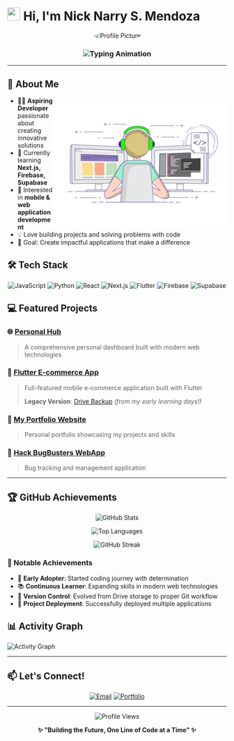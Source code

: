 # <img src="https://raw.githubusercontent.com/MartinHeinz/MartinHeinz/master/wave.gif" width="30px" height="30px" /> Hi, I'm Nick Narry S. Mendoza 

<div align="center">
  <!-- Add your profile picture here -->
  <img src="https://github.com/kazamijimin.png" alt="Profile Picture" width="150" height="150" style="border-radius: 50%;"/>
  
  <!-- Animated typing effect -->
  <h3>
    <img src="https://readme-typing-svg.herokuapp.com?font=Fira+Code&duration=3000&pause=1000&color=36BCF7&center=true&vCenter=true&width=600&lines=Aspiring+Developer+%F0%9F%91%A8%E2%80%8D%F0%9F%92%BB;Learning+Next.js%2C+Firebase%2C+Supabase;Building+Mobile+%26+Web+Applications;Passionate+about+Clean+Code" alt="Typing Animation" />
  </h3>
</div>

---

## 🚀 About Me
<img align="right" alt="Coding" width="400" src="https://raw.githubusercontent.com/devSouvik/devSouvik/master/gif3.gif">

- 👨‍💻 **Aspiring Developer** passionate about creating innovative solutions  
- 🌱 Currently learning **Next.js, Firebase, Supabase**  
- 📱 Interested in **mobile & web application development**  
- 💡 Love building projects and solving problems with code  
- 🎯 Goal: Create impactful applications that make a difference  

## 🛠️ Tech Stack
<div align="center">
  
![JavaScript](https://img.shields.io/badge/JavaScript-F7DF1E?style=for-the-badge&logo=javascript&logoColor=black)
![Python](https://img.shields.io/badge/Python-3776AB?style=for-the-badge&logo=python&logoColor=white)
![React](https://img.shields.io/badge/React-20232A?style=for-the-badge&logo=react&logoColor=61DAFB)
![Next.js](https://img.shields.io/badge/Next.js-000000?style=for-the-badge&logo=next.js&logoColor=white)
![Flutter](https://img.shields.io/badge/Flutter-02569B?style=for-the-badge&logo=flutter&logoColor=white)
![Firebase](https://img.shields.io/badge/Firebase-FFCA28?style=for-the-badge&logo=firebase&logoColor=black)
![Supabase](https://img.shields.io/badge/Supabase-3ECF8E?style=for-the-badge&logo=supabase&logoColor=white)

</div>

## 💻 Featured Projects

### 🌐 [Personal Hub](https://github.com/kazamijimin/personal-hub)
> A comprehensive personal dashboard built with modern web technologies

### 📱 [Flutter E-commerce App](https://github.com/kazamijimin/flutterecommerce4)
> Full-featured mobile e-commerce application built with Flutter
> 
> **Legacy Version**: [Drive Backup](https://drive.google.com/drive/u/0/folders/1NJ-hcWIsXJZPKxkX4cgQUx4_HUv8fqKY) *(from my early learning days!)*

### 🎨 [My Portfolio Website](https://myportfolio-nickmendoza.vercel.app/projects)
> Personal portfolio showcasing my projects and skills

### 🐛 [Hack BugBusters WebApp](https://hack-bugbusters-webapp.vercel.app)
> Bug tracking and management application

---

## 🏆 GitHub Achievements

<div align="center">
  
<!-- GitHub Stats -->
![GitHub Stats](https://github-readme-stats.vercel.app/api?username=kazamijimin&show_icons=true&theme=radical)

<!-- Most Used Languages -->
![Top Languages](https://github-readme-stats.vercel.app/api/top-langs/?username=kazamijimin&layout=compact&theme=radical)

<!-- GitHub Streak -->
![GitHub Streak](https://github-readme-streak-stats.herokuapp.com/?user=kazamijimin&theme=radical)

</div>

### 🎯 Notable Achievements
- 🏅 **Early Adopter**: Started coding journey with determination
- 📚 **Continuous Learner**: Expanding skills in modern web technologies
- 🔄 **Version Control**: Evolved from Drive storage to proper Git workflow
- 🚀 **Project Deployment**: Successfully deployed multiple applications

## 📊 Activity Graph
![Activity Graph](https://github-readme-activity-graph.vercel.app/graph?username=kazamijimin&theme=react-dark)

---

## 📫 Let's Connect!

<div align="center">
  
[![Email](https://img.shields.io/badge/Email-D14836?style=for-the-badge&logo=gmail&logoColor=white)](mailto:mendozanicknarry@gmail.com)
[![Portfolio](https://img.shields.io/badge/Portfolio-000000?style=for-the-badge&logo=vercel&logoColor=white)](https://myportfolio-nickmendoza.vercel.app)

</div>

---

<div align="center">
  <img src="https://komarev.com/ghpvc/?username=kazamijimin&label=Profile%20views&color=0e75b6&style=flat" alt="Profile Views" />
</div>

<div align="center">
  
**✨ "Building the Future, One Line of Code at a Time" ✨**

</div>
